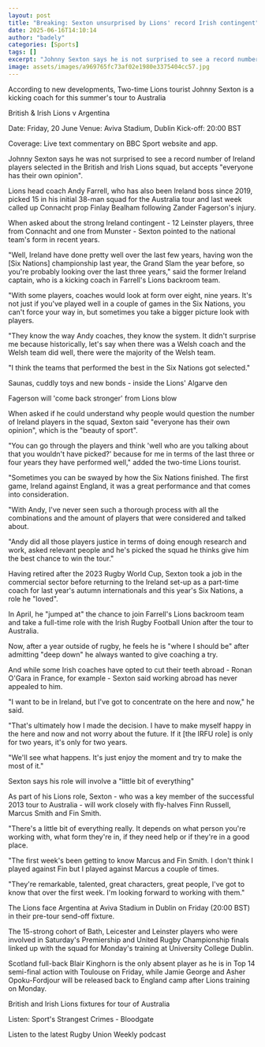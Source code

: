 ```yaml
---
layout: post
title: "Breaking: Sexton unsurprised by Lions' record Irish contingent"
date: 2025-06-16T14:10:14
author: "badely"
categories: [Sports]
tags: []
excerpt: "Johnny Sexton says he is not surprised to see a record number of Ireland players selected in the British and Irish Lions squad."
image: assets/images/a969765fc73af02e1980e3375404cc57.jpg
---
```


According to new developments, Two-time Lions tourist Johnny Sexton is a kicking coach for this summer's tour to Australia

British & Irish Lions v Argentina

Date: Friday, 20 June Venue: Aviva Stadium, Dublin Kick-off: 20:00 BST

Coverage: Live text commentary on BBC Sport website and app.

Johnny Sexton says he was not surprised to see a record number of Ireland players selected in the British and Irish Lions squad, but accepts "everyone has their own opinion". 

Lions head coach Andy Farrell, who has also been Ireland boss since 2019, picked 15 in his initial 38-man squad for the Australia tour and last week called up Connacht prop Finlay Bealham following Zander Fagerson's injury. 

When asked about the strong Ireland contingent - 12 Leinster players, three from Connacht and one from Munster - Sexton pointed to the national team's form in recent years. 

"Well, Ireland have done pretty well over the last few years, having won the [Six Nations] championship last year, the Grand Slam the year before, so you're probably looking over the last three years," said the former Ireland captain, who is a kicking coach in Farrell's Lions backroom team.

"With some players, coaches would look at form over eight, nine years. It's not just if you've played well in a couple of games in the Six Nations, you can't force your way in, but sometimes you take a bigger picture look with players.

"They know the way Andy coaches, they know the system. It didn't surprise me because historically, let's say when there was a Welsh coach and the Welsh team did well, there were the majority of the Welsh team. 

"I think the teams that performed the best in the Six Nations got selected."

Saunas, cuddly toys and new bonds - inside the Lions' Algarve den

Fagerson will 'come back stronger' from Lions blow

When asked if he could understand why people would question the number of Ireland players in the squad, Sexton said "everyone has their own opinion", which is the "beauty of sport".

"You can go through the players and think 'well who are you talking about that you wouldn't have picked?' because for me in terms of the last three or four years they have performed well," added the two-time Lions tourist.

"Sometimes you can be swayed by how the Six Nations finished. The first game, Ireland against England, it was a great performance and that comes into consideration. 

"With Andy, I've never seen such a thorough process with all the combinations and the amount of players that were considered and talked about. 

"Andy did all those players justice in terms of doing enough research and work, asked relevant people and he's picked the squad he thinks give him the best chance to win the tour."

Having retired after the 2023 Rugby World Cup, Sexton took a job in the commercial sector before returning to the Ireland set-up as a part-time coach for last year's autumn internationals and this year's Six Nations, a role he "loved". 

In April, he "jumped at" the chance to join Farrell's Lions backroom team and take a full-time role with the Irish Rugby Football Union after the tour to Australia. 

Now, after a year outside of rugby, he feels he is "where I should be" after admitting "deep down" he always wanted to give coaching a try.

And while some Irish coaches have opted to cut their teeth abroad - Ronan O'Gara in France, for example - Sexton said working abroad has never appealed to him. 

"I want to be in Ireland, but I've got to concentrate on the here and now," he said.

"That's ultimately how I made the decision. I have to make myself happy in the here and now and not worry about the future. If it [the IRFU role] is only for two years, it's only for two years.

"We'll see what happens. It's just enjoy the moment and try to make the most of it."

Sexton says his role will involve a "little bit of everything"

As part of his Lions role, Sexton - who was a key member of the successful 2013 tour to Australia - will work closely with fly-halves Finn Russell, Marcus Smith and Fin Smith.

"There's a little bit of everything really. It depends on what person you're working with, what form they're in, if they need help or if they're in a good place.

"The first week's been getting to know Marcus and Fin Smith. I don't think I played against Fin but I played against Marcus a couple of times. 

"They're remarkable, talented, great characters, great people, I've got to know that over the first week. I'm looking forward to working with them."

The Lions face Argentina at Aviva Stadium in Dublin on Friday (20:00 BST) in their pre-tour send-off fixture. 

The 15-strong cohort of Bath, Leicester and Leinster players who were involved in Saturday's Premiership and United Rugby Championship finals linked up with the squad for Monday's training at University College Dublin.

Scotland full-back Blair Kinghorn is the only absent player as he is in Top 14 semi-final action with Toulouse on Friday, while Jamie George and Asher Opoku-Fordjour will be released back to England camp after Lions training on Monday. 

British and Irish Lions fixtures for tour of Australia

Listen: Sport's Strangest Crimes - Bloodgate

Listen to the latest Rugby Union Weekly podcast

